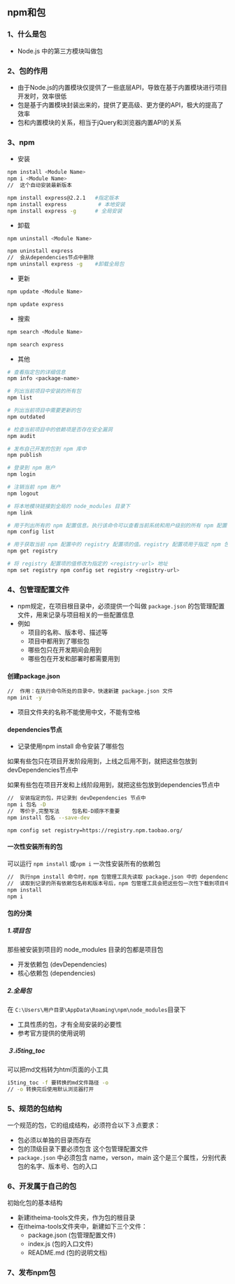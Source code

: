 ## npm和包

### 1、什么是包

- Node.js 中的第三方模块叫做包

### 2、包的作用

- 由于Node.js的内置模块仅提供了一些底层API，导致在基于内置模块进行项目开发时，效率很低
- 包是基于内置模块封装出来的，提供了更高级、更方便的API，极大的提高了效率
- 包和内置模块的关系，相当于jQuery和浏览器内置API的关系

<!-- ![image-20221108210147450](C:\Users\谢红尘\AppData\Roaming\Typora\typora-user-images\image-20221108210147450.png) -->

### 3、npm

- 安装

```sh
npm install <Module Name>
npm i <Module Name>
//	这个自动安装最新版本

npm install express@2.2.1	#指定版本
npm install express          # 本地安装
npm install express -g   	# 全局安装	
```

- 卸载	

```sh
npm uninstall <Module Name>

npm uninstall express
//	会从dependencies节点中删除
npm uninstall express -g	#卸载全局包
```

- 更新

```sh
npm update <Module Name>

npm update express
```

- 搜索

```sh
npm search <Module Name>

npm search express
```

- 其他
```sh
# 查看指定包的详细信息
npm info <package-name>

# 列出当前项目中安装的所有包
npm list

# 列出当前项目中需要更新的包
npm outdated

# 检查当前项目中的依赖项是否存在安全漏洞
npm audit

# 发布自己开发的包到 npm 库中
npm publish

# 登录到 npm 账户
npm login

# 注销当前 npm 账户
npm logout

# 将本地模块链接到全局的 node_modules 目录下
npm link

# 用于列出所有的 npm 配置信息。执行该命令可以查看当前系统和用户级别的所有 npm 配置信息，以及当前项目的配置信息（如果在项目目录下执行该命令）
npm config list

# 用于获取当前 npm 配置中的 registry 配置项的值。registry 配置项用于指定 npm 包的下载地址，如果未指定，则默认使用 npm 官方的包注册表地址
npm get registry

# 将 registry 配置项的值修改为指定的 <registry-url> 地址
npm set registry npm config set registry <registry-url>
```

### 4、包管理配置文件

- npm规定，在项目根目录中，必须提供一个叫做 `package.json` 的包管理配置文件，用来记录与项目相关的一些配置信息
- 例如
  - 项目的名称、版本号、描述等
  - 项目中都用到了哪些包
  - 哪些包只在开发期间会用到
  - 哪些包在开发和部署时都需要用到

#### 创建package.json

```sh
//	作用：在执行命令所处的目录中，快速新建 package.json 文件
npm init -y
```

- 项目文件夹的名称不能使用中文，不能有空格

#### dependencies节点

- 记录使用npm install 命令安装了哪些包

如果有些包只在项目开发阶段用到，上线之后用不到，就把这些包放到devDependencies节点中

如果有些包在项目开发和上线阶段用到，就把这些包放到dependencies节点中

```sh
//	安装指定的包，并记录到 devDependencies 节点中
npm i 包名 -D
//	等价于,完整写法	包名和-D顺序不重要
npm install 包名 --save-dev
```

```
npm config set registry=https://registry.npm.taobao.org/
```

#### 一次性安装所有的包

可以运行 `npm install` 或`npm i` 一次性安装所有的依赖包

```sh
//	执行npm install 命令时，npm 包管理工具先读取 package.json 中的 dependencies 节点
//	读取到记录的所有依赖包名称和版本号后，npm 包管理工具会把这些包一次性下载到项目中
npm install
npm i
```

#### 包的分类

##### 1.项目包

那些被安装到项目的 node_modules 目录的包都是项目包

- 开发依赖包	(devDependencies)
- 核心依赖包     (dependencies)

##### 2.全局包

在 `C:\Users\用户目录\AppData\Roaming\npm\node_modules`目录下

- 工具性质的包，才有全局安装的必要性
- 参考官方提供的使用说明

##### ３.i5ting_toc

可以把md文档转为html页面的小工具

```sh
i5ting_toc -f 要转换的md文件路径 -o
// -o 转换完后使用默认浏览器打开
```

### 5、规范的包结构

一个规范的包，它的组成结构，必须符合以下３点要求：

- 包必须以单独的目录而存在
- 包的顶级目录下要必须包含 这个包管理配置文件
- `package.json` 中必须包含 name，verson，main 这个是三个属性，分别代表包的名字、版本号、包的入口

###  6、开发属于自己的包

初始化包的基本结构

- 新建itheima-tools文件夹，作为包的根目录
- 在itheima-tools文件夹中，新建如下三个文件：
  - package.json	(包管理配置文件)
  - index.js   (包的入口文件)
  - README.md   (包的说明文档)

### 7、发布npm包

